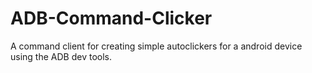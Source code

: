 # ADB-Command-Clicker
A command client for creating simple autoclickers for a android device using the ADB dev tools.
